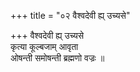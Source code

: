 +++
title = "०२ वैश्वदेवी ह्य् उच्यसे"

+++
वैश्वदेवी ह्य् उच्यसे  
कृत्या कूल्बजाम् आवृता  
ओषन्ती समोषन्ती ब्रह्मणो वज्रः ॥